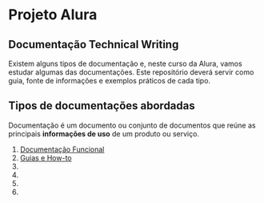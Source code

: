 # Projeto Alura

## Documentação Technical Writing

Existem alguns tipos de documentação e, neste curso da Alura, vamos estudar algumas das documentações. Este repositório deverá servir como guia, fonte de informações e exemplos práticos de cada tipo.

## Tipos de documentações abordadas

Documentação é um documento ou conjunto de documentos que reúne as principais **informações de uso** de um produto ou serviço.

1. [Documentação Funcional](https://github.com/darpbr/projeto-alura/blob/main/documentacao-funcional.md)
2. [Guias e How-to](https://github.com/darpbr/projeto-alura/blob/main/guias-how-to.md)
3.
4.
5.
6.

